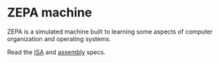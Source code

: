 # ZEPA machine

ZEPA is a simulated machine built to learning some aspects of computer organization and operating systems.

Read the [ISA](specs/ISA) and [assembly](specs/assembly) specs.


